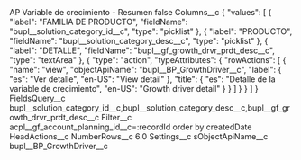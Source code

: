 <?xml version="1.0" encoding="UTF-8"?>
<CustomMetadata xmlns="http://soap.sforce.com/2006/04/metadata" xmlns:xsi="http://www.w3.org/2001/XMLSchema-instance" xmlns:xsd="http://www.w3.org/2001/XMLSchema">
    <label>AP Variable de crecimiento - Resumen</label>
    <protected>false</protected>
    <values>
        <field>Columns__c</field>
        <value xsi:type="xsd:string">{
    &quot;values&quot;: [
        {
            &quot;label&quot;: &quot;FAMILIA DE PRODUCTO&quot;,
            &quot;fieldName&quot;: &quot;bupl__solution_category_id__c&quot;,
            &quot;type&quot;: &quot;picklist&quot;
        },
        {
            &quot;label&quot;: &quot;PRODUCTO&quot;,
            &quot;fieldName&quot;: &quot;bupl__solution_category_desc__c&quot;,
            &quot;type&quot;: &quot;picklist&quot;
        },
        {
            &quot;label&quot;: &quot;DETALLE&quot;,
            &quot;fieldName&quot;: &quot;bupl__gf_growth_drvr_prdt_desc__c&quot;,
            &quot;type&quot;: &quot;textArea&quot;
        },
        {
            &quot;type&quot;: &quot;action&quot;,
            &quot;typeAttributes&quot;: {
                &quot;rowActions&quot;: [
                    {
                        &quot;name&quot;: &quot;view&quot;,
                        &quot;objectApiName&quot;: &quot;bupl__BP_GrowthDriver__c&quot;,
                        &quot;label&quot;: {
                            &quot;es&quot;: &quot;Ver detalle&quot;,
                            &quot;en-US&quot;: &quot;View detail&quot;
                        },
                        &quot;title&quot;: {
                            &quot;es&quot;: &quot;Detalle de la variable de crecimiento&quot;,
                            &quot;en-US&quot;: &quot;Growth driver detail&quot;
                        }
                    }
                ]
            }
        }
    ]
}</value>
    </values>
    <values>
        <field>FieldsQuery__c</field>
        <value xsi:type="xsd:string">bupl__solution_category_id__c,bupl__solution_category_desc__c,bupl__gf_growth_drvr_prdt_desc__c</value>
    </values>
    <values>
        <field>Filter__c</field>
        <value xsi:type="xsd:string">acpl__gf_account_planning_id__c=:recordId order by createdDate</value>
    </values>
    <values>
        <field>HeadActions__c</field>
        <value xsi:nil="true"/>
    </values>
    <values>
        <field>NumberRows__c</field>
        <value xsi:type="xsd:double">6.0</value>
    </values>
    <values>
        <field>Settings__c</field>
        <value xsi:nil="true"/>
    </values>
    <values>
        <field>sObjectApiName__c</field>
        <value xsi:type="xsd:string">bupl__BP_GrowthDriver__c</value>
    </values>
</CustomMetadata>
